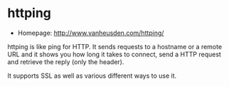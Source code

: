 # httping

* Homepage: http://www.vanheusden.com/httping/

httping is like ping for HTTP. It sends requests to a hostname or a remote
 URL and it shows you how long it takes to connect, send a HTTP request and
 retrieve the reply (only the header).

 It supports SSL as well as various different ways to use it.
